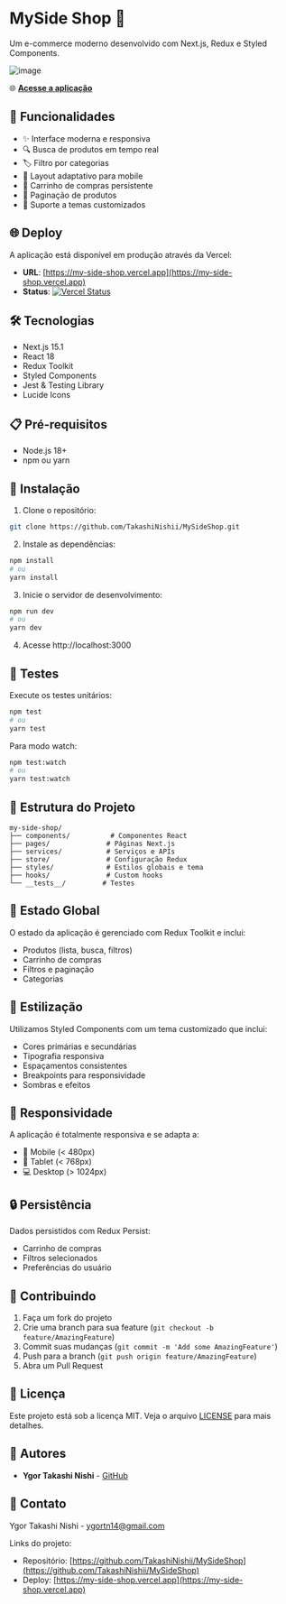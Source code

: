 # MySide Shop 🏬

Um e-commerce moderno desenvolvido com Next.js, Redux e Styled Components.

![image](https://github.com/user-attachments/assets/a75f75d1-4461-4d1e-a2fd-d4b0a2435f5c)


🌐 **[Acesse a aplicação](https://my-side-shop.vercel.app)**

## 🚀 Funcionalidades

- ✨ Interface moderna e responsiva
- 🔍 Busca de produtos em tempo real
- 🏷️ Filtro por categorias
- 📱 Layout adaptativo para mobile
- 🛒 Carrinho de compras persistente
- 📄 Paginação de produtos
- 🌙 Suporte a temas customizados

## 🌐 Deploy

A aplicação está disponível em produção através da Vercel:

- **URL**: [https://my-side-shop.vercel.app](https://my-side-shop.vercel.app)
- **Status**: [![Vercel Status](https://therealsujitk-vercel-badge.vercel.app/?app=my-side-shop)](https://my-side-shop.vercel.app)

## 🛠️ Tecnologias

- Next.js 15.1
- React 18
- Redux Toolkit
- Styled Components
- Jest & Testing Library
- Lucide Icons

## 📋 Pré-requisitos

- Node.js 18+
- npm ou yarn

## 🔧 Instalação

1. Clone o repositório:

```bash
git clone https://github.com/TakashiNishii/MySideShop.git
```

2. Instale as dependências:

```bash
npm install
# ou
yarn install
```

3. Inicie o servidor de desenvolvimento:

```bash
npm run dev
# ou
yarn dev
```

4. Acesse http://localhost:3000

## 🧪 Testes

Execute os testes unitários:

```bash
npm test
# ou
yarn test
```

Para modo watch:

```bash
npm test:watch
# ou
yarn test:watch
```

## 📁 Estrutura do Projeto

```
my-side-shop/
├── components/          # Componentes React
├── pages/              # Páginas Next.js
├── services/           # Serviços e APIs
├── store/              # Configuração Redux
├── styles/             # Estilos globais e tema
├── hooks/              # Custom hooks
└── __tests__/         # Testes
```

## 🔄 Estado Global

O estado da aplicação é gerenciado com Redux Toolkit e inclui:

- Produtos (lista, busca, filtros)
- Carrinho de compras
- Filtros e paginação
- Categorias

## 🎨 Estilização

Utilizamos Styled Components com um tema customizado que inclui:

- Cores primárias e secundárias
- Tipografia responsiva
- Espaçamentos consistentes
- Breakpoints para responsividade
- Sombras e efeitos

## 📱 Responsividade

A aplicação é totalmente responsiva e se adapta a:

- 📱 Mobile (< 480px)
- 📱 Tablet (< 768px)
- 💻 Desktop (> 1024px)

## 🔒 Persistência

Dados persistidos com Redux Persist:

- Carrinho de compras
- Filtros selecionados
- Preferências do usuário

## 🤝 Contribuindo

1. Faça um fork do projeto
2. Crie uma branch para sua feature (`git checkout -b feature/AmazingFeature`)
3. Commit suas mudanças (`git commit -m 'Add some AmazingFeature'`)
4. Push para a branch (`git push origin feature/AmazingFeature`)
5. Abra um Pull Request

## 📝 Licença

Este projeto está sob a licença MIT. Veja o arquivo [LICENSE](LICENSE) para mais detalhes.

## 👥 Autores

- **Ygor Takashi Nishi** - [GitHub](https://github.com/TakashiNishii)

## 📧 Contato

Ygor Takashi Nishi - ygortn14@gmail.com

Links do projeto:

- Repositório: [https://github.com/TakashiNishii/MySideShop](https://github.com/TakashiNishii/MySideShop)
- Deploy: [https://my-side-shop.vercel.app](https://my-side-shop.vercel.app)
